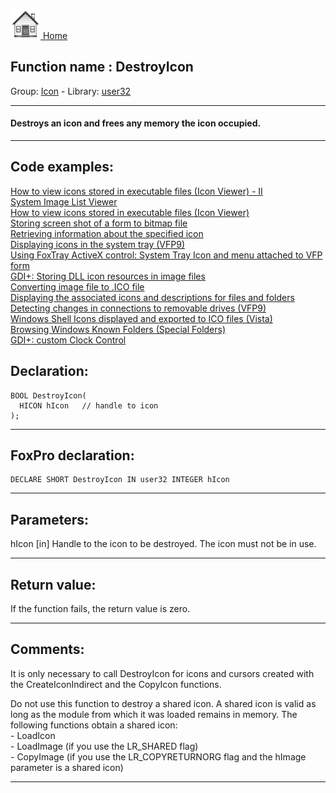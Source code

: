 [<img src="../../images/home.png"> Home ](https://github.com/VFPX/Win32API)  

## Function name : DestroyIcon
Group: [Icon](../../functions_group.md#Icon)  -  Library: [user32](../../libraries.md#user32)  
***  


#### Destroys an icon and frees any memory the icon occupied.
***  


## Code examples:
[How to view icons stored in executable files (Icon Viewer) - II](../../samples/sample_019.md)  
[System Image List Viewer](../../samples/sample_021.md)  
[How to view icons stored in executable files (Icon Viewer)](../../samples/sample_113.md)  
[Storing screen shot of a form to bitmap file](../../samples/sample_187.md)  
[Retrieving information about the specified icon](../../samples/sample_206.md)  
[Displaying icons in the system tray (VFP9)](../../samples/sample_235.md)  
[Using FoxTray ActiveX control: System Tray Icon and menu attached to VFP form](../../samples/sample_336.md)  
[GDI+: Storing DLL icon resources in image files](../../samples/sample_501.md)  
[Converting image file to .ICO file](../../samples/sample_503.md)  
[Displaying the associated icons and descriptions for files and folders](../../samples/sample_530.md)  
[Detecting changes in connections to removable drives (VFP9)](../../samples/sample_573.md)  
[Windows Shell Icons displayed and exported to ICO files (Vista)](../../samples/sample_575.md)  
[Browsing Windows Known Folders (Special Folders)](../../samples/sample_576.md)  
[GDI+: custom Clock Control](../../samples/sample_597.md)  

## Declaration:
```foxpro  
BOOL DestroyIcon(
  HICON hIcon   // handle to icon
);  
```  
***  


## FoxPro declaration:
```foxpro  
DECLARE SHORT DestroyIcon IN user32 INTEGER hIcon  
```  
***  


## Parameters:
hIcon 
[in] Handle to the icon to be destroyed. The icon must not be in use.  
***  


## Return value:
If the function fails, the return value is zero.  
***  


## Comments:
It is only necessary to call DestroyIcon for icons and cursors created with the CreateIconIndirect and the CopyIcon functions.   
  
Do not use this function to destroy a shared icon. A shared icon is valid as long as the module from which it was loaded remains in memory. The following functions obtain a shared icon:   
	- LoadIcon   
	- LoadImage (if you use the LR_SHARED flag)   
	- CopyImage (if you use the LR_COPYRETURNORG flag and the hImage parameter is a shared icon)  
  
***  

